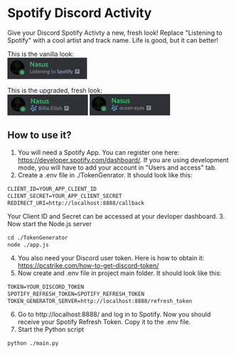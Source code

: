 # Spotify Discord Activity

Give your Discord Spotify Activty a new, fresh look!
Replace "Listening to Spotify" with a cool artist and track name.
Life is good, but it can better!

This is the vanilla look:   
![vanilla](https://github.com/Nasus20202/SpotifyDiscordActivity/blob/main/img/vanilla.png)

This is the upgraded, fresh look:   
![upgraded0](https://github.com/Nasus20202/SpotifyDiscordActivity/blob/main/img/upgraded0.png)
![upgraded1](https://github.com/Nasus20202/SpotifyDiscordActivity/blob/main/img/upgraded1.png)

## How to use it?

1. You will need a Spotify App. You can register one here: https://developer.spotify.com/dashboard/.
If you are using development mode, you will have to add your account in "Users and access" tab.
2. Create a .env file in ./TokenGenrator. It should look like this:
```
CLIENT_ID=YOUR_APP_CLIENT_ID
CLIENT_SECRET=YOUR_APP_CLIENT_SECRET
REDIRECT_URI=http://localhost:8888/callback
```
Your Client ID and Secret can be accessed at your devloper dashboard.
3. Now start the Node.js server
```
cd ./TokenGenerator
node ./app.js
```
4. You also need your Discord user token. Here is how to obtain it: https://pcstrike.com/how-to-get-discord-token/
5. Now create and .env file in project main folder. It should look like this:
```
TOKEN=YOUR_DISCORD_TOKEN
SPOTIFY_REFRESH_TOKEN=SPOTIFY_REFRESH_TOKEN
TOKEN_GENERATOR_SERVER=http://localhost:8888/refresh_token
```
6. Go to http://localhost:8888/ and log in to Spotify. Now you should receive your Spotify Refresh Token. Copy it to the .env file.
7. Start the Python script
```
python ./main.py
```
